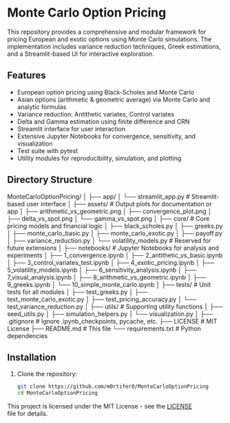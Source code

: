 # Monte Carlo Option Pricing

This repository provides a comprehensive and modular framework for pricing European and exotic options using Monte Carlo simulations. The implementation includes variance reduction techniques, Greek estimations, and a Streamlit-based UI for interactive exploration.

## Features

- European option pricing using Black-Scholes and Monte Carlo
- Asian options (arithmetic & geometric average) via Monte Carlo and analytic formulas
- Variance reduction: Antithetic variates, Control variates
- Delta and Gamma estimation using finite difference and CRN
- Streamlit interface for user interaction
- Extensive Jupyter Notebooks for convergence, sensitivity, and visualization
- Test suite with pytest
- Utility modules for reproducibility, simulation, and plotting



## Directory Structure

MonteCarloOptionPricing/
│
├── app/
│ └── streamlit_app.py # Streamlit-based user interface
│
├── assets/ # Output plots for documentation or app
│ ├── arithmetic_vs_geometric.png
│ ├── convergence_plot.png
│ ├── delta_vs_spot.png
│ └── gamma_vs_spot.png
│
├── core/ # Core pricing models and financial logic
│ ├── black_scholes.py
│ ├── greeks.py
│ ├── monte_carlo_basic.py
│ ├── monte_carlo_exotic.py
│ ├── payoff.py
│ ├── variance_reduction.py
│ └── volatility_models.py # Reserved for future extensions
│
├── notebooks/ # Jupyter Notebooks for analysis and experiments
│ ├── 1_convergence.ipynb
│ ├── 2_antithetic_vs_basic.ipynb
│ ├── 3_control_variates_test.ipynb
│ ├── 4_exotic_pricing.ipynb
│ ├── 5_volatility_models.ipynb
│ ├── 6_sensitivity_analysis.ipynb
│ ├── 7_visual_analysis.ipynb
│ ├── 8_arithmetic_vs_geometric.ipynb
│ ├── 9_greeks.ipynb
│ └── 10_simple_monte_carlo.ipynb
│
├── tests/ # Unit tests for all modules
│ ├── test_greeks.py
│ ├── test_monte_carlo_exotic.py
│ ├── test_pricing_accuracy.py
│ └── test_variance_reduction.py
│
├── utils/ # Supporting utility functions
│ ├── seed_utils.py
│ ├── simulation_helpers.py
│ └── visualization.py
│
├── .gitignore # Ignore .ipynb_checkpoints, pycache, etc.
├── LICENSE # MIT License
├── README.md # This file
└── requirements.txt # Python dependencies

## Installation
1. Clone the repository:
   ```bash
   git clone https://github.com/m0rtifer0/MonteCarloOptionPricing
   cd MonteCarloOptionPricing

This project is licensed under the MIT License - see the [LICENSE](LICENSE) file for details.
